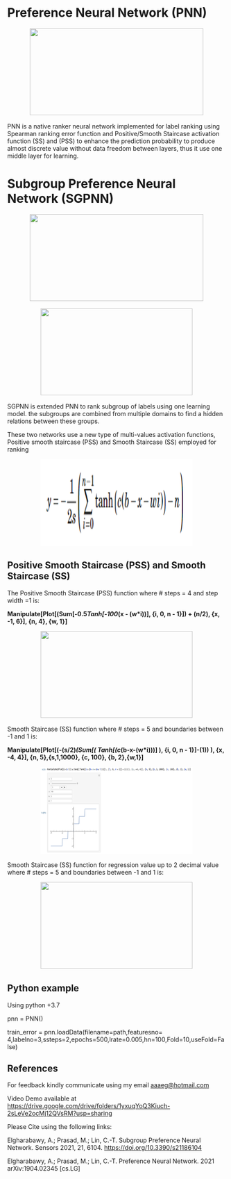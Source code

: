 # Preference Neural Network (PNN)

<p align="center">
<img src="/Images/PNN.png" width="400" height="200">
</p>

PNN is a native ranker neural network implemented for label ranking using Spearman ranking error function and Positive/Smooth Staircase activation function (SS) and (PSS) to enhance the prediction probability to produce almost discrete value without data freedom between layers, thus it use one middle layer for learning.

# Subgroup Preference Neural Network (SGPNN)

<p align="center">
<img src="/Images/MAFN.png" width="400" height="200">
</p>


<p align="center">
<img src="/Images/SGPNN.png" width="350" height="200">
</p>

SGPNN is extended PNN to rank subgroup of labels using one learning model. the subgroups are combined from multiple domains to find a hidden relations between these groups.

These two networks use a new type of multi-values activation functions, Positive smooth staircase (PSS) and Smooth Staircase (SS) employed for ranking

<p align="center">
<img src="/Images/eq_ss.png" width="350" height="200">
</p>


## Positive Smooth Staircase (PSS) and Smooth Staircase (SS)


The Positive Smooth Staircase (PSS) function where # steps = 4 and step width =1  is:

**Manipulate[Plot[(Sum[-0.5*Tanh[-100*(x - (w*i))], {i, 0, n - 1}]) + (n/2), {x, -1, 6}], {n, 4}, {w, 1}]**

<p align="center">
<img src="/Images/PSS_wm.png" width="350" height="200">
</p>

Smooth Staircase (SS) function where # steps = 5 and boundaries between -1 and 1  is:

**Manipulate[Plot[(-(s/2)*(Sum[( Tanh[(c*(b-x-(w*i)))] ), {i, 0, n - 1}]-(1)) ), {x, -4, 4}], {n, 5},{s,1,1000}, {c, 100}, {b, 2},{w,1}]**

<p align="center">
<img src="/Images/ss.png" width="350" height="200">
</p>

Smooth Staircase (SS) function for regression value up to 2 decimal value where # steps = 5 and boundaries between -1 and 1  is:

<p align="center">
<img src="/Images/ss_0.001.png" width="350" height="200">
</p>

## Python example

Using python +3.7

pnn = PNN()

train_error = pnn.loadData(filename=path,featuresno= 4,labelno=3,ssteps=2,epochs=500,lrate=0.005,hn=100,Fold=10,useFold=False)


## References
For feedback kindly communicate using my email aaaeg@hotmail.com

Video Demo available at  https://drive.google.com/drive/folders/1yxuqYoQ3Kiuch-2sLeVe2ocMj12QVsRM?usp=sharing

Please Cite using the following links:

Elgharabawy, A.; Prasad, M.; Lin, C.-T. Subgroup Preference Neural Network. Sensors 2021, 21, 6104. https://doi.org/10.3390/s21186104

Elgharabawy, A.; Prasad, M.; Lin, C.-T. Preference Neural Network. 2021 arXiv:1904.02345 [cs.LG]
